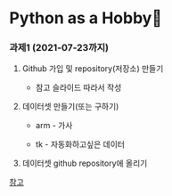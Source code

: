 # Python as a Hobby👾

### 과제1 (2021-07-23까지)

1. Github 가입 및 repository(저장소) 만들기

   * 참고 슬라이드 따라서 작성

   

2. 데이터셋 만들기(또는 구하기)

   * arm - 가사

   * tk - 자동화하고싶은 데이터

   

3. 데이터셋 github repository에 올리기



[참고](https://swsvv.github.io/git.pdf)





